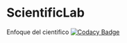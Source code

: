 # ScientificLab
Enfoque del cientifico
[![Codacy Badge](https://api.codacy.com/project/badge/Grade/9fdefcb324104836973039c2d8e160c7)](https://www.codacy.com/app/grupo5agiles/ScientificLab?utm_source=github.com&amp;utm_medium=referral&amp;utm_content=UAMISO4101/ScientificLab&amp;utm_campaign=Badge_Grade)
